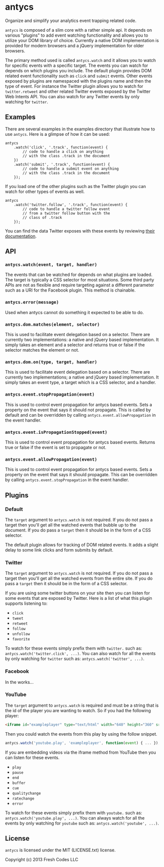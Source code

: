 # antycs

Organize and simplify your analytics event trapping related code.

`antycs` is composed of a slim core with a rather simple api. It depends on various "plugins" to add event watching functionality and allows you to utilize your DOM library of choice. Currently a native DOM implementation is provided for modern browsers and a jQuery implementation for older browsers.

The primary method used is called `antycs.watch` and it allows you to watch for specific events with a specific target. The events you can watch for depends on which plugins you include. The default plugin provides DOM related event functionality such as `click` and `submit` events. Other events exposed by plugins are namespaced with the plugins name and then the type of event. For instance the Twitter plugin allows you to watch for `twitter.retweet` and other related Twitter events exposed by the Twitter Web Intents API. You can also watch for any Twitter events by only watching for `twitter`.

## Examples

There are several examples in the examples directory that illustrate how to use `antycs`. Here is a glimpse of how it can be used:

    antycs
        .watch('click', '.track', function(event) {
            // code to handle a click on anything
            // with the class .track in the document
        })
        .watch('submit', '.track', function(event) {
            // code to handle a submit event on anything
            // with the class .track in the document
        });

If you load one of the other plugins such as the Twitter plugin you can watch for other types of events as well.

    antycs
        .watch('twitter.follow', '.track', function(event) {
            // code to handle a twitter follow event
            // from a twitter follow button with the
            // class of .track
        });

You can find the data Twitter exposes with these events by reviewing [their documentation](https://dev.twitter.com/docs/tfw-javascript).


## API

### `antycs.watch(event, target, handler)`

The events that can be watched for depends on what plugins are loaded. The target is typically a CSS selector for most situations. Some third party APIs are not as flexible and require targeting against a different parameter such as a URI for the Facebook plugin. This method is chainable.

### `antycs.error(message)`

Used when antycs cannot do something it expected to be able to do.

### `antycs.dom.matches(element, selector)`

This is used to facilitate event delegation based on a selector. There are currently two implementations: a native and jQuery based implementation. It simply takes an element and a selector and returns true or false if the selector matches the element or not.

### `antycs.dom.on(type, target, handler)`

This is used to facilitate event delegation based on a selector. There are currently two implementations; a native and jQuery based implementation. It simply takes an event type, a target which is a CSS selector, and a handler.

### `antycs.event.stopPropagation(event)`

This is used to control event propagation for antycs based events. Sets a property on the event that says it should not propagate. This is called by default and can be overridden by calling `antycs.event.allowPropagation` in the event handler.

### `antycs.event.isPropagationStopped(event)`

This is used to control event propagation for antycs based events. Returns true or false if the event is set to propagate or not.

### `antycs.event.allowPropagation(event)`

This is used to control event propagation for antycs based events. Sets a property on the event that says it should propagate. This can be overridden by calling `antycs.event.stopPropagation` in the event handler.


## Plugins

### Default

The `target` argument to `antycs.watch` is not required. If you do not pass a target then you'll get all the watched events that bubble up to the document. If you do pass a `target` then it should be in the form of a CSS selector.

The default plugin allows for tracking of DOM related events. It adds a slight delay to some link clicks and form submits by default.

### Twitter

The `target` argument to `antycs.watch` is not required. If you do not pass a target then you'll get all the watched events from the entire site. If you do pass a `target` then it should be in the form of a CSS selector.

If you are using some twitter buttons on your site then you can listen for some events that are exposed by Twitter. Here is a list of what this plugin supports listening to:

 * `click`
 * `tweet`
 * `retweet`
 * `follow`
 * `unfollow`
 * `favorite`

To watch for these events simply prefix them with `twitter.` such as: `antycs.watch('twitter.click', ...)`. You can also watch for all the events by only watching for `twitter` such as: `antycs.watch('twitter', ...)`.


### Facebook

In the works...

### YouTube

The `target` argument to `antycs.watch` is required and must be a string that is the id of the player you are wanting to watch. So if you had the following player:

```html
<iframe id="exampleplayer" type="text/html" width="640" height="360" src="http://www.youtube.com/embed/I6OXjnBIW-4?enablejsapi=1"...
```


Then you could watch the events from this play by using the follow snippet.

```js
antycs.watch('youtube.play', 'exampleplayer', function(event) { ... });
```

If you are embedding videos via the iframe method from YouTube then you can listen for these events.

 * `play`
 * `pause`
 * `end`
 * `buffer`
 * `cue`
 * `qualitychange`
 * `ratechange`
 * `error`

To watch for these events simply prefix them with `youtube.` such as: `antycs.watch('youtube.play', ...)`. You can always watch for all the events by only watching for `youtube` such as: `antycs.watch('youtube', ...)`.


## License

`antycs` is licensed under the MIT (LICENSE.txt) license.

Copyright (c) 2013 Fresh Codes LLC

